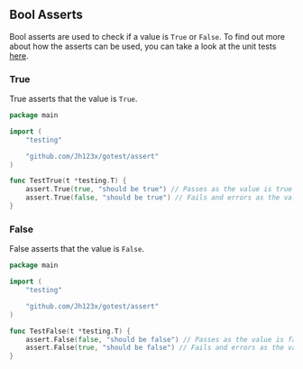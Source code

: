 ## Bool Asserts

Bool asserts are used to check if a value is `True` or `False`.
To find out more about how the asserts can be used, you can take a look at the unit tests [here](https://github.com/Jh123x/GoTest/blob/main/assert/bool_test.go "Bool Test").

### True

True asserts that the value is `True`.

```go
package main

import (
    "testing"

    "github.com/Jh123x/gotest/assert"
)

func TestTrue(t *testing.T) {
    assert.True(true, "should be true") // Passes as the value is true
    assert.True(false, "should be true") // Fails and errors as the value is false
}
```

### False

False asserts that the value is `False`.

```go
package main

import (
    "testing"

    "github.com/Jh123x/gotest/assert"
)

func TestFalse(t *testing.T) {
    assert.False(false, "should be false") // Passes as the value is false
    assert.False(true, "should be false") // Fails and errors as the value is true
}
```
